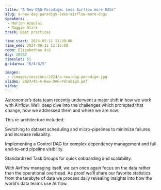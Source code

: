 ```yaml
---
title: "A New DAG Paradigm: Less Airflow more DAGs"
slug: a-new-dag-paradigm-less-airflow-more-dags
speakers:
 - Marion Azoulai
 - Maggie Stark
track: Best practices

time_start: 2024-09-11 11:30:00
time_end: 2024-09-11 12:15:00
room: Elizabethan A+B
day: 20242
timeslot: 51
gridarea: "6/4/8/5"

images: 
 - /images/sessions/2024/a-new-dag-paradigm.jpg
slides: 2024/45-A-New-DAG-Paradigm.pdf
video: 
---
```


Astronomer’s data team recently underwent a major shift in how we work with Airflow. We’ll deep dive into the challenges which prompted that change, how we addressed them and where we are now. 
 
 
 
 This re-architecture included: 
 
 Switching to dataset scheduling and micro-pipelines to minimize failures and increase reliability.
 
 Implementing a Control DAG for complex dependency management and full end-to-end pipeline visibility.
 
 Standardized Task Groups for quick onboarding and scalability.
 
 
 
 With Airflow managing itself, we can once again focus on the data rather than the operational overhead. As proof we’ll share our favorite statistics from the terabyte of data we process daily revealing insights into how the world’s data teams use Airflow.